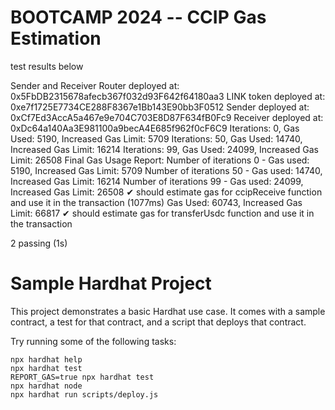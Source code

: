 # BOOTCAMP 2024 -- CCIP Gas Estimation

test results below

  Sender and Receiver
Router deployed at: 0x5FbDB2315678afecb367f032d93F642f64180aa3
LINK token deployed at: 0xe7f1725E7734CE288F8367e1Bb143E90bb3F0512
Sender deployed at: 0xCf7Ed3AccA5a467e9e704C703E8D87F634fB0Fc9
Receiver deployed at: 0xDc64a140Aa3E981100a9becA4E685f962f0cF6C9
Iterations: 0, Gas Used: 5190, Increased Gas Limit: 5709
Iterations: 50, Gas Used: 14740, Increased Gas Limit: 16214
Iterations: 99, Gas Used: 24099, Increased Gas Limit: 26508
Final Gas Usage Report:
Number of iterations 0 - Gas used: 5190, Increased Gas Limit: 5709
Number of iterations 50 - Gas used: 14740, Increased Gas Limit: 16214
Number of iterations 99 - Gas used: 24099, Increased Gas Limit: 26508
    ✔ should estimate gas for ccipReceive function and use it in the transaction (1077ms)
Gas Used: 60743, Increased Gas Limit: 66817
    ✔ should estimate gas for transferUsdc function and use it in the transaction


  2 passing (1s)




# Sample Hardhat Project

This project demonstrates a basic Hardhat use case. It comes with a sample contract, a test for that contract, and a script that deploys that contract.

Try running some of the following tasks:

```shell
npx hardhat help
npx hardhat test
REPORT_GAS=true npx hardhat test
npx hardhat node
npx hardhat run scripts/deploy.js
```
